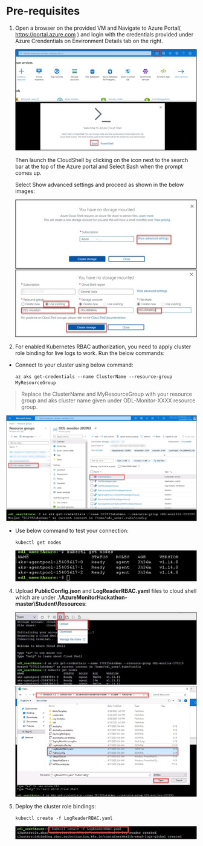 # Pre-requisites

1. Open a browser on the provided VM and Navigate to Azure Portal( https://portal.azure.com ) and login with the credentials provided under Azure Crendentials on Environment Details tab on the right.
 
   <img src="images/i1.jpg"/>
 
    Then launch the CloudShell by clicking on the icon next to the search bar at the top of the Azure portal and Select Bash when the prompt comes up.
 
    Select Show advanced settings and proceed as shown in the below images:
 
   <img src="images/2.jpg"/>
 
   <img src="images/3.jpg"/>
 
2. For enabled Kubernetes RBAC authorization, you need to apply cluster role binding for live logs to work. Run the below commands:

* Connect to your cluster using below command:
   ```
   az aks get-credentials --name ClusterName --resource-group MyResourceGroup
   ```
 > Replace the ClusterName and MyResourceGroup with your resource group and aks cluster name given under ODL-Monitor-XXXX resource group.
 
   <img src="images/45.jpg"/>
   
   <img src="images/10.jpg"/>
   
* Use below command to test your connection:

   ```
   kubectl get nodes
   ```
   <img src="images/9.jpg"/>
 
4. Upload **PublicConfig.json** and **LogReaderRBAC.yaml** files to cloud shell which are under **.\AzureMonitorHackathon-master\Student\Resources**:
 
   <img src="images/6.jpg"/>
   <img src="images/im11.jpg"/>   
 
5. Deploy the cluster role bindings:

   ```
   kubectl create -f LogReaderRBAC.yaml
   ```

   <img src="images/7.jpg"/>
